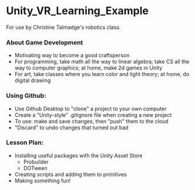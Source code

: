 # Unity_VR_Learning_Example
For use by Christine Talmadge's robotics class.

### About Game Development
- Motivating way to become a good craftsperson
- For programming, take math all the way to linear algebra; take CS all the way to computer graphics; at home, make 2d games in Unity
- For art, take classes where you learn color and light theory; at home, do digital drawing

### Using Github:
- Use Github Desktop to "clone" a project to your own computer
- Create a "Unity-style" .gitignore file when creating a new project
- To use: make and save changes, then "push" them to the cloud
- "Discard" to undo changes that turned out bad

### Lesson Plan:
- Installing useful packages with the Unity Asset Store
  - Probuilder
  - DOTween
- Creating scripts and adding them to primitives
- Making something fun!

